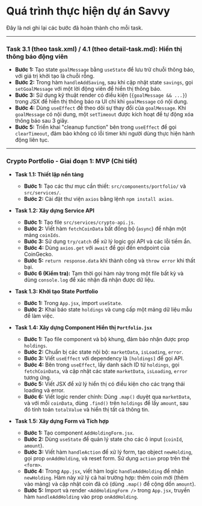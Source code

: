 # Quá trình thực hiện dự án Savvy

Đây là nơi ghi lại các bước đã hoàn thành cho mỗi task.

---

### Task 3.1 (theo task.xml) / 4.1 (theo detail-task.md): Hiển thị thông báo động viên

- **Bước 1:** Tạo state `goalMessage` bằng `useState` để lưu trữ chuỗi thông báo, với giá trị khởi tạo là chuỗi rỗng.
- **Bước 2:** Trong hàm `handleAddSaving`, sau khi cập nhật state `savings`, gọi `setGoalMessage` với một lời động viên để hiển thị thông báo.
- **Bước 3:** Sử dụng kỹ thuật render có điều kiện (`{goalMessage && ...}`) trong JSX để hiển thị thông báo ra UI chỉ khi `goalMessage` có nội dung.
- **Bước 4:** Dùng `useEffect` để theo dõi sự thay đổi của `goalMessage`. Khi `goalMessage` có nội dung, một `setTimeout` được kích hoạt để tự động xóa thông báo sau 3 giây.
- **Bước 5:** Triển khai "cleanup function" bên trong `useEffect` để gọi `clearTimeout`, đảm bảo không có lỗi timer khi người dùng thực hiện hành động liên tục.

---

### Crypto Portfolio - Giai đoạn 1: MVP (Chi tiết)

- **Task 1.1: Thiết lập nền tảng**
    - **Bước 1:** Tạo các thư mục cần thiết: `src/components/portfolio/` và `src/services/`.
    - **Bước 2:** Cài đặt thư viện `axios` bằng lệnh `npm install axios`.

- **Task 1.2: Xây dựng Service API**
    - **Bước 1:** Tạo file `src/services/crypto-api.js`.
    - **Bước 2:** Viết hàm `fetchCoinData` bất đồng bộ (`async`) để nhận một mảng `coinIds`.
    - **Bước 3:** Sử dụng `try/catch` để xử lý logic gọi API và các lỗi tiềm ẩn.
    - **Bước 4:** Dùng `axios.get` với `await` để gọi đến endpoint của CoinGecko.
    - **Bước 5:** `return response.data` khi thành công và `throw error` khi thất bại.
    - **Bước 6 (Kiểm tra):** Tạm thời gọi hàm này trong một file bất kỳ và dùng `console.log` để xác nhận đã nhận được dữ liệu.

- **Task 1.3: Khởi tạo State Portfolio**
    - **Bước 1:** Trong `App.jsx`, import `useState`.
    - **Bước 2:** Khai báo state `holdings` và cung cấp một mảng dữ liệu mẫu để làm việc.

- **Task 1.4: Xây dựng Component Hiển thị `Portfolio.jsx`**
    - **Bước 1:** Tạo file component và bộ khung, đảm bảo nhận được prop `holdings`.
    - **Bước 2:** Chuẩn bị các state nội bộ: `marketData`, `isLoading`, `error`.
    - **Bước 3:** Viết `useEffect` với dependency là `[holdings]` để gọi API.
    - **Bước 4:** Bên trong `useEffect`, lấy danh sách ID từ `holdings`, gọi `fetchCoinData`, và cập nhật các state `marketData`, `isLoading`, `error` tương ứng.
    - **Bước 5:** Viết JSX để xử lý hiển thị có điều kiện cho các trạng thái loading và error.
    - **Bước 6:** Viết logic render chính: Dùng `.map()` duyệt qua `marketData`, và với mỗi `coinData`, dùng `.find()` trên `holdings` để lấy `amount`, sau đó tính toán `totalValue` và hiển thị tất cả thông tin.

- **Task 1.5: Xây dựng Form và Tích hợp**
    - **Bước 1:** Tạo component `AddHoldingForm.jsx`.
    - **Bước 2:** Dùng `useState` để quản lý state cho các ô input (`coinId`, `amount`).
    - **Bước 3:** Viết hàm `handleAction` để xử lý form, tạo object `newHolding`, gọi prop `onAddHolding`, và reset form. Sử dụng `action` prop trên thẻ `<form>`.
    - **Bước 4:** Trong `App.jsx`, viết hàm logic `handleAddHolding` để nhận `newHolding`. Hàm này xử lý cả hai trường hợp: thêm coin mới (thêm vào mảng) và cập nhật coin đã có (dùng `.map()` để cộng dồn `amount`).
    - **Bước 5:** Import và render `<AddHoldingForm />` trong `App.jsx`, truyền hàm `handleAddHolding` vào prop `onAddHolding`.
